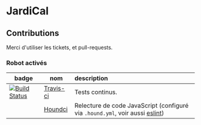 # JardiCal

## Contributions

Merci d'utiliser les tickets, et pull-requests.

### Robot activés

| badge  | nom   | description  |
|--------|-------|:--------|
| [![Build Status](https://travis-ci.com/boly38/jardiCal.svg?branch=master)](https://travis-ci.com/boly38/jardiCal) |[Travis-ci](https://travis-ci.com/github/boly38/jardiCal)|Tests continus.
|  |[Houndci](https://houndci.com/)|Relecture de code JavaScript (configuré via `.hound.yml`, voir aussi [eslint](.eslint.md))|
